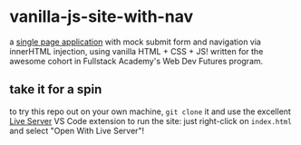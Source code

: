 # vanilla-js-site-with-nav

a [single page application](https://shapirodaniel.github.io/vanilla-js-site-with-nav/) with mock submit form and navigation via innerHTML injection, using vanilla HTML + CSS + JS! written for the awesome cohort in Fullstack Academy's Web Dev Futures program.

## take it for a spin

to try this repo out on your own machine, `git clone` it and use the excellent [Live Server](https://marketplace.visualstudio.com/items?itemName=ritwickdey.LiveServer) VS Code extension to run the site: just right-click on `index.html` and select "Open With Live Server"!
